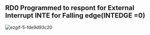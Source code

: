 ## RD0 Programmed to respont for External Interrupt INTE for Falling edge(INTEDGE =0) ##


![ezgif-5-fde9d93c20](https://user-images.githubusercontent.com/49518103/185744803-f771b4e7-251e-49ee-baad-b526f96b9700.gif)
